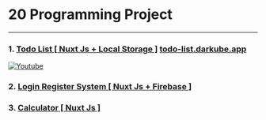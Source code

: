 # 20 Programming Project
<hr />

### 1. [ Todo List [ Nuxt Js + Local Storage ]](1-todo-list#todo-list) [todo-list.darkube.app](https://todo-list.darkube.app/)
[![Youtube](https://img.shields.io/badge/Youtube-FF2D20?style=for-the-badge&logo=Youtube&logoColor=white)](http://www.youtube.com/watch?v=FaOy5UQc0tQ)

### 2. [ Login Register System [ Nuxt Js + Firebase ]](2-login-register#login-register-system)

### 3. [ Calculator [ Nuxt Js ]](3-calculator#calculator)
